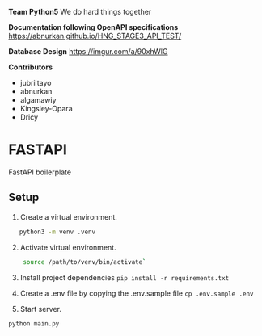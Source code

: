**Team Python5**
We do hard things together

**Documentation following OpenAPI specifications**
https://abnurkan.github.io/HNG_STAGE3_API_TEST/


**Database Design**
https://imgur.com/a/90xhWlG

**Contributors**
* jubriltayo
* abnurkan
* algamawiy
* Kingsley-Opara
* Dricy





# FASTAPI
FastAPI boilerplate

## Setup

1. Create a virtual environment.
 ```sh
    python3 -m venv .venv
 ```
2. Activate virtual environment.
```sh
    source /path/to/venv/bin/activate`
```
3. Install project dependencies `pip install -r requirements.txt`
4. Create a .env file by copying the .env.sample file
`cp .env.sample .env`

5. Start server.
 ```sh
 python main.py
```

